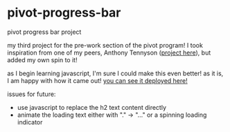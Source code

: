 # pivot-progress-bar
 pivot progress bar project

my third project for the pre-work section of the pivot program! I took inspiration from one of my peers, Anthony Tennyson (<a href="https://symphonious-biscochitos-4b5c13.netlify.app/">project here</a>), but added my own spin to it!

as I begin learning javascript, I'm sure I could make this even better! as it is, I am happy with how it came out!
<a href="https://jhbforlife-pivot-progress-bar.netlify.app">you can see it deployed here!</a>

issues for future:
- use javascript to replace the h2 text content directly
- animate the loading text either with "." -> "..." or a spinning loading indicator